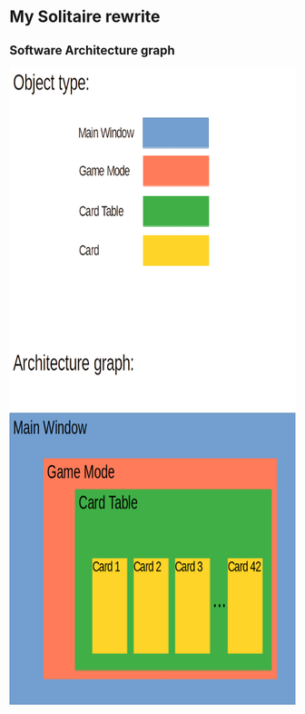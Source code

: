 # My Solitaire rewrite

## Software Architecture graph

<img src="./object_type_1.png" data-canonical-src="./object_type_1.png" width="794" height="1123" />


